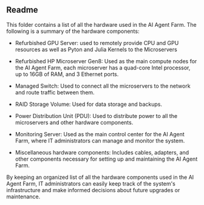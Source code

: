 ## Readme


This folder contains a list of all the hardware used in the AI Agent Farm. The following is a summary of the hardware components:

- Refurbished GPU Server: used to remotely provide CPU and GPU resources as well as Pyton and Julia Kernels to the Microservers

- Refurbished HP Microserver Gen8: Used as the main compute nodes for the AI Agent Farm, each microserver has a quad-core Intel processor, up to 16GB of RAM, and 3 Ethernet ports.

- Managed Switch: Used to connect all the microservers to the network and route traffic between them.

- RAID Storage Volume: Used for data storage and backups.

- Power Distribution Unit (PDU): Used to distribute power to all the microservers and other hardware components.

- Monitoring Server: Used as the main control center for the AI Agent Farm, where IT administrators can manage and monitor the system.

- Miscellaneous hardware components: Includes cables, adapters, and other components necessary for setting up and maintaining the AI Agent Farm.

By keeping an organized list of all the hardware components used in the AI Agent Farm, IT administrators can easily keep track of the system's infrastructure and make informed decisions about future upgrades or maintenance.
